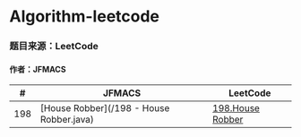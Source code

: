 # Algorithm-leetcode
### 题目来源：LeetCode
#### 作者：JFMACS

|#|JFMACS|LeetCode|
|---|----|-----|
|198|[House Robber](/198 - House Robber.java)|[198.House Robber](https://leetcode-cn.com/problems/house-robber/description/)|
